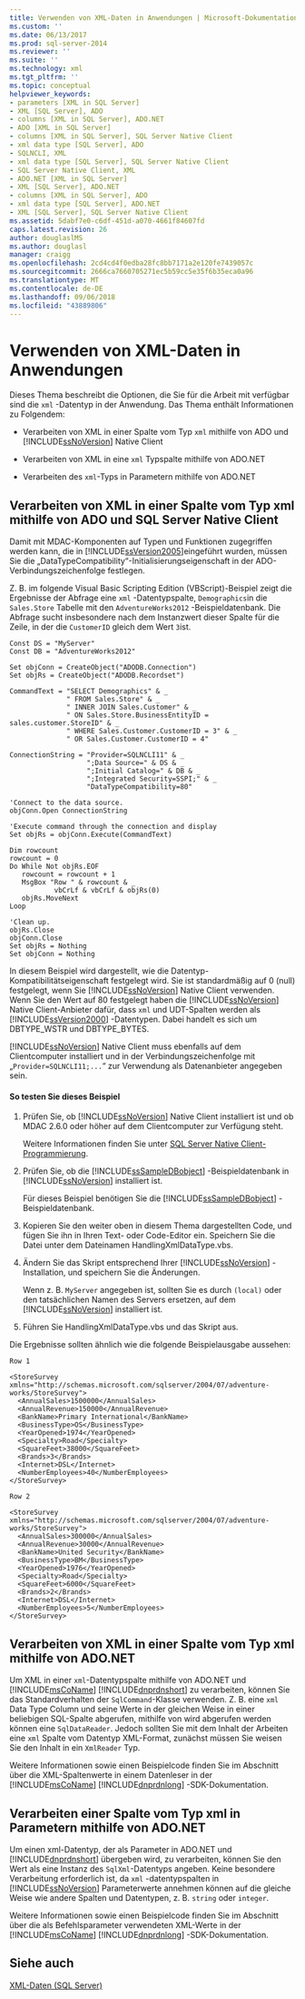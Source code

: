 ```yaml
---
title: Verwenden von XML-Daten in Anwendungen | Microsoft-Dokumentation
ms.custom: ''
ms.date: 06/13/2017
ms.prod: sql-server-2014
ms.reviewer: ''
ms.suite: ''
ms.technology: xml
ms.tgt_pltfrm: ''
ms.topic: conceptual
helpviewer_keywords:
- parameters [XML in SQL Server]
- XML [SQL Server], ADO
- columns [XML in SQL Server], ADO.NET
- ADO [XML in SQL Server]
- columns [XML in SQL Server], SQL Server Native Client
- xml data type [SQL Server], ADO
- SQLNCLI, XML
- xml data type [SQL Server], SQL Server Native Client
- SQL Server Native Client, XML
- ADO.NET [XML in SQL Server]
- XML [SQL Server], ADO.NET
- columns [XML in SQL Server], ADO
- xml data type [SQL Server], ADO.NET
- XML [SQL Server], SQL Server Native Client
ms.assetid: 5dabf7e0-c6df-451d-a070-4661f84607fd
caps.latest.revision: 26
author: douglaslMS
ms.author: douglasl
manager: craigg
ms.openlocfilehash: 2cd4cd4f0edba28fc8bb7171a2e120fe7439057c
ms.sourcegitcommit: 2666ca7660705271ec5b59cc5e35f6b35eca0a96
ms.translationtype: MT
ms.contentlocale: de-DE
ms.lasthandoff: 09/06/2018
ms.locfileid: "43889806"
---
```

# <a name="use-xml-data-in-applications"></a>Verwenden von XML-Daten in Anwendungen
  Dieses Thema beschreibt die Optionen, die Sie für die Arbeit mit verfügbar sind die `xml` -Datentyp in der Anwendung. Das Thema enthält Informationen zu Folgendem:  
  
-   Verarbeiten von XML in einer Spalte vom Typ `xml` mithilfe von ADO und [!INCLUDE[ssNoVersion](../../includes/ssnoversion-md.md)] Native Client  
  
-   Verarbeiten von XML in eine `xml` Typspalte mithilfe von ADO.NET  
  
-   Verarbeiten des `xml`-Typs in Parametern mithilfe von ADO.NET  
  
## <a name="handling-xml-from-an-xml-type-column-by-using-ado-and-sql-server-native-client"></a>Verarbeiten von XML in einer Spalte vom Typ xml mithilfe von ADO und SQL Server Native Client  
 Damit mit MDAC-Komponenten auf Typen und Funktionen zugegriffen werden kann, die in [!INCLUDE[ssVersion2005](../../includes/ssversion2005-md.md)]eingeführt wurden, müssen Sie die „DataTypeCompatibility“-Initialisierungseigenschaft in der ADO-Verbindungszeichenfolge festlegen.  
  
 Z. B. im folgende Visual Basic Scripting Edition (VBScript)-Beispiel zeigt die Ergebnisse der Abfrage eine `xml` -Datentypspalte, `Demographics`in die `Sales.Store` Tabelle mit den `AdventureWorks2012` -Beispieldatenbank. Die Abfrage sucht insbesondere nach dem Instanzwert dieser Spalte für die Zeile, in der die `CustomerID` gleich dem Wert `3`ist.  
  
```  
Const DS = "MyServer"  
Const DB = "AdventureWorks2012"  
  
Set objConn = CreateObject("ADODB.Connection")  
Set objRs = CreateObject("ADODB.Recordset")  
  
CommandText = "SELECT Demographics" & _  
              " FROM Sales.Store" & _  
              " INNER JOIN Sales.Customer" & _  
              " ON Sales.Store.BusinessEntityID = sales.customer.StoreID" & _  
              " WHERE Sales.Customer.CustomerID = 3" & _  
              " OR Sales.Customer.CustomerID = 4"  
  
ConnectionString = "Provider=SQLNCLI11" & _  
                   ";Data Source=" & DS & _  
                   ";Initial Catalog=" & DB & _  
                   ";Integrated Security=SSPI;" & _  
                   "DataTypeCompatibility=80"  
  
'Connect to the data source.  
objConn.Open ConnectionString  
  
'Execute command through the connection and display  
Set objRs = objConn.Execute(CommandText)  
  
Dim rowcount  
rowcount = 0  
Do While Not objRs.EOF  
   rowcount = rowcount + 1  
   MsgBox "Row " & rowcount & _  
           vbCrLf & vbCrLf & objRs(0)  
   objRs.MoveNext  
Loop  
  
'Clean up.  
objRs.Close  
objConn.Close  
Set objRs = Nothing  
Set objConn = Nothing  
```  
  
 In diesem Beispiel wird dargestellt, wie die Datentyp-Kompatibilitätseigenschaft festgelegt wird. Sie ist standardmäßig auf 0 (null) festgelegt, wenn Sie [!INCLUDE[ssNoVersion](../../includes/ssnoversion-md.md)] Native Client verwenden. Wenn Sie den Wert auf 80 festgelegt haben die [!INCLUDE[ssNoVersion](../../includes/ssnoversion-md.md)] Native Client-Anbieter dafür, dass `xml` und UDT-Spalten werden als [!INCLUDE[ssVersion2000](../../includes/ssversion2000-md.md)] -Datentypen. Dabei handelt es sich um DBTYPE_WSTR und DBTYPE_BYTES.  
  
 [!INCLUDE[ssNoVersion](../../includes/ssnoversion-md.md)] Native Client muss ebenfalls auf dem Clientcomputer installiert und in der Verbindungszeichenfolge mit „`Provider=SQLNCLI11;...`“ zur Verwendung als Datenanbieter angegeben sein.  
  
#### <a name="to-test-this-example"></a>So testen Sie dieses Beispiel  
  
1.  Prüfen Sie, ob [!INCLUDE[ssNoVersion](../../includes/ssnoversion-md.md)] Native Client installiert ist und ob MDAC 2.6.0 oder höher auf dem Clientcomputer zur Verfügung steht.  
  
     Weitere Informationen finden Sie unter [SQL Server Native Client-Programmierung](../native-client/sql-server-native-client-programming.md).  
  
2.  Prüfen Sie, ob die [!INCLUDE[ssSampleDBobject](../../includes/sssampledbobject-md.md)] -Beispieldatenbank in [!INCLUDE[ssNoVersion](../../includes/ssnoversion-md.md)] installiert ist.  
  
     Für dieses Beispiel benötigen Sie die [!INCLUDE[ssSampleDBobject](../../includes/sssampledbobject-md.md)] -Beispieldatenbank.  
  
3.  Kopieren Sie den weiter oben in diesem Thema dargestellten Code, und fügen Sie ihn in Ihren Text- oder Code-Editor ein. Speichern Sie die Datei unter dem Dateinamen HandlingXmlDataType.vbs.  
  
4.  Ändern Sie das Skript entsprechend Ihrer [!INCLUDE[ssNoVersion](../../includes/ssnoversion-md.md)] -Installation, und speichern Sie die Änderungen.  
  
     Wenn z. B. `MyServer` angegeben ist, sollten Sie es durch `(local)` oder den tatsächlichen Namen des Servers ersetzen, auf dem [!INCLUDE[ssNoVersion](../../includes/ssnoversion-md.md)] installiert ist.  
  
5.  Führen Sie HandlingXmlDataType.vbs und das Skript aus.  
  
 Die Ergebnisse sollten ähnlich wie die folgende Beispielausgabe aussehen:  
  
```  
Row 1  
  
<StoreSurvey xmlns="http://schemas.microsoft.com/sqlserver/2004/07/adventure-works/StoreSurvey">  
  <AnnualSales>1500000</AnnualSales>  
  <AnnualRevenue>150000</AnnualRevenue>  
  <BankName>Primary International</BankName>  
  <BusinessType>OS</BusinessType>  
  <YearOpened>1974</YearOpened>  
  <Specialty>Road</Specialty>  
  <SquareFeet>38000</SquareFeet>  
  <Brands>3</Brands>  
  <Internet>DSL</Internet>  
  <NumberEmployees>40</NumberEmployees>  
</StoreSurvey>  
  
Row 2  
  
<StoreSurvey xmlns="http://schemas.microsoft.com/sqlserver/2004/07/adventure-works/StoreSurvey">  
  <AnnualSales>300000</AnnualSales>  
  <AnnualRevenue>30000</AnnualRevenue>  
  <BankName>United Security</BankName>  
  <BusinessType>BM</BusinessType>  
  <YearOpened>1976</YearOpened>  
  <Specialty>Road</Specialty>  
  <SquareFeet>6000</SquareFeet>  
  <Brands>2</Brands>  
  <Internet>DSL</Internet>  
  <NumberEmployees>5</NumberEmployees>  
</StoreSurvey>  
```  
  
## <a name="handling-xml-from-an-xml-type-column-by-using-adonet"></a>Verarbeiten von XML in einer Spalte vom Typ xml mithilfe von ADO.NET  
 Um XML in einer `xml`-Datentypspalte mithilfe von ADO.NET und [!INCLUDE[msCoName](../../includes/msconame-md.md)] [!INCLUDE[dnprdnshort](../../includes/dnprdnshort-md.md)] zu verarbeiten, können Sie das Standardverhalten der `SqlCommand`-Klasse verwenden. Z. B. eine `xml` Data Type Column und seine Werte in der gleichen Weise in einer beliebigen SQL-Spalte abgerufen, mithilfe von wird abgerufen werden können eine `SqlDataReader`. Jedoch sollten Sie mit dem Inhalt der Arbeiten eine `xml` Spalte vom Datentyp XML-Format, zunächst müssen Sie weisen Sie den Inhalt in ein `XmlReader` Typ.  
  
 Weitere Informationen sowie einen Beispielcode finden Sie im Abschnitt über die XML-Spaltenwerte in einem Datenleser in der [!INCLUDE[msCoName](../../includes/msconame-md.md)] [!INCLUDE[dnprdnlong](../../includes/dnprdnlong-md.md)] -SDK-Dokumentation.  
  
## <a name="handling-an-xml-type-column-in-parameters-by-using-adonet"></a>Verarbeiten einer Spalte vom Typ xml in Parametern mithilfe von ADO.NET  
 Um einen xml-Datentyp, der als Parameter in ADO.NET und [!INCLUDE[dnprdnshort](../../includes/dnprdnshort-md.md)] übergeben wird, zu verarbeiten, können Sie den Wert als eine Instanz des `SqlXml`-Datentyps angeben. Keine besondere Verarbeitung erforderlich ist, da `xml` -datentypspalten in [!INCLUDE[ssNoVersion](../../includes/ssnoversion-md.md)] Parameterwerte annehmen können auf die gleiche Weise wie andere Spalten und Datentypen, z. B. `string` oder `integer`.  
  
 Weitere Informationen sowie einen Beispielcode finden Sie im Abschnitt über die als Befehlsparameter verwendeten XML-Werte in der [!INCLUDE[msCoName](../../includes/msconame-md.md)] [!INCLUDE[dnprdnlong](../../includes/dnprdnlong-md.md)] -SDK-Dokumentation.  
  
## <a name="see-also"></a>Siehe auch  
 [XML-Daten &#40;SQL Server&#41;](xml-data-sql-server.md)  
  
  
